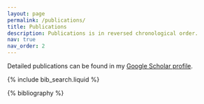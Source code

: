 ```yaml
---
layout: page
permalink: /publications/
title: Publications
description: Publications is in reversed chronological order.
nav: true
nav_order: 2
---
```


<!-- _pages/publications.md -->

Detailed publications can be found in my <a href="https://scholar.google.com.hk/citations?user=7QxkToIAAAAJ&hl=en">Google Scholar profile</a>.

<!-- Bibsearch Feature -->

{% include bib_search.liquid %}

<div class="publications">

{% bibliography %}

</div>
